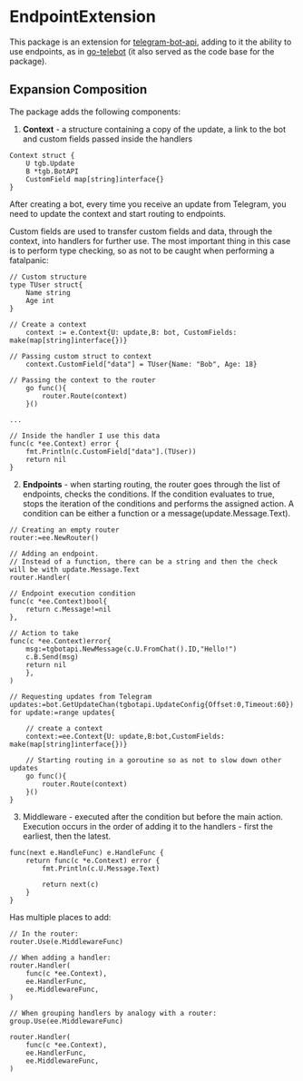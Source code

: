 # EndpointExtension
This package is an extension for [telegram-bot-api](https://github.com/go-telegram-bot-api/telegram-bot-api), adding to it the ability to use endpoints, as in [go-telebot](https://github.com/go-telebot/telebot) (it also served as the code base for the package).

## Expansion Composition
The package adds the following components:
1. 	**Context** - a structure containing a copy of the update, a link to the bot and custom fields passed inside the handlers
```
Context struct {
	U tgb.Update
	B *tgb.BotAPI
	CustomField map[string]interface{}
}
```
After creating a bot, every time you receive an update from Telegram, you need to update the context and start routing to endpoints.

Custom fields are used to transfer custom fields and data, through the context, into handlers for further use.
The most important thing in this case is to perform type checking, so as not to be caught when performing a fatalpanic:
```
// Custom structure
type TUser struct{
	Name string
	Age int
}

// Create a context
	context := e.Context{U: update,B: bot, CustomFields: make(map[string]interface{})}

// Passing custom struct to context
	context.CustomField["data"] = TUser{Name: "Bob", Age: 18}

// Passing the context to the router
	go func(){
		router.Route(context)
	}()

...

// Inside the handler I use this data
func(c *ee.Context) error {
	fmt.Println(c.CustomField["data"].(TUser))
	return nil
}
```

2. **Endpoints** - when starting routing, the router goes through the list of endpoints, checks the conditions. If the condition evaluates to true, stops the iteration of the conditions and performs the assigned action. A condition can be either a function or a message(update.Message.Text).
```
// Creating an empty router
router:=ee.NewRouter()

// Adding an endpoint.
// Instead of a function, there can be a string and then the check will be with update.Message.Text
router.Handler(

// Endpoint execution condition
func(c *ee.Context)bool{
	return c.Message!=nil
},

// Action to take
func(c *ee.Context)error{
	msg:=tgbotapi.NewMessage(c.U.FromChat().ID,"Hello!")
	c.B.Send(msg)
	return nil
	},
)

// Requesting updates from Telegram
updates:=bot.GetUpdateChan(tgbotapi.UpdateConfig{Offset:0,Timeout:60})
for update:=range updates{

	// create a context
	context:=ee.Context{U: update,B:bot,CustomFields: make(map[string]interface{})}

	// Starting routing in a goroutine so as not to slow down other updates
	go func(){
		router.Route(context)
	}()
}

```

3. Middleware - executed after the condition but before the main action. Execution occurs in the order of adding it to the handlers - first the earliest, then the latest.
```
func(next e.HandleFunc) e.HandleFunc {
	return func(c *e.Context) error {
		fmt.Println(c.U.Message.Text)

		return next(c)
	}
}
```
Has multiple places to add:
```
// In the router:
router.Use(e.MiddlewareFunc)

// When adding a handler:
router.Handler(
	func(c *ee.Context),
	ee.HandlerFunc,
	ee.MiddlewareFunc,
)

// When grouping handlers by analogy with a router:
group.Use(ee.MiddlewareFunc)

router.Handler(
	func(c *ee.Context),
	ee.HandlerFunc,
	ee.MiddlewareFunc,
)
```

